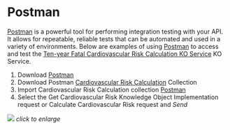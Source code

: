 # Postman
[Postman](https://www.getpostman.com/) is a powerful tool for performing
integration testing with your API. It allows for repeatable, reliable tests
that can be automated and used in a variety of environments.
Below are examples of using [Postman](https://www.getpostman.com/) to access and test the
[Ten-year Fatal Cardiovascular Risk Calculation KO Service](https://library.kgrid.org/#/object/score%2Fcalc) KO Service.

1. Download [Postman](https://www.getpostman.com/downloads/)
1. Download Postman [Cardiovascular Risk Calculation](/guides/Cardiovascular_Risk_Calculation.postman_collection.json) Collection
1. Import Cardiovascular Risk Calculation collection [Postman](https://learning.getpostman.com/docs/postman/collections/intro_to_collections)
1. Select the Get Cardiovascular Risk Knowledge Object Implementation request or
   Calculate Cardiovascular Risk request and _Send_

<a href="/guides/image/postman.gif"> <img src="/guides/image/postman.gif"/></a>
_click to enlarge_

